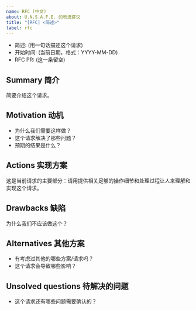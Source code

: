```yaml
---
name: RFC (中文)
about: U.N.S.A.F.E. 的改进建议
title: "[RFC] <简述>"
label: rfc
---
```


- 简述: (用一句话描述这个请求)
- 开始时间: (当前日期，格式：YYYY-MM-DD)
- RFC PR: (这一条留空)

## Summary 简介

简要介绍这个请求。

## Motivation 动机
- 为什么我们需要这样做？
- 这个请求解决了那些问题？
- 预期的结果是什么？

## Actions 实现方案

这是当前请求的主要部分：请用提供相关足够的操作细节和处理过程让人来理解和实现这个请求。

## Drawbacks 缺陷

为什么我们不应该做这个？

## Alternatives 其他方案

- 有考虑过其他的哪些方案/请求吗？
- 这个请求会导致哪些影响？

## Unsolved questions 待解决的问题
- 这个请求还有哪些问题需要确认的？
